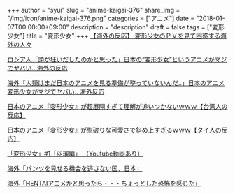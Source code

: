 +++
author = "syui"
slug = "anime-kaigai-376"
share_img = "/img/icon/anime-kaigai-376.png"
categories = ["アニメ"]
date = "2018-01-07T00:00:00+09:00"
description = "description"
draft = false
tags = ["変形少女"]
title = "変形少女"
+++
<a href="http://animekaigai.blogspot.com/2017/03/blog-post_49.html" rel="nofollow" target="_blank" title="【海外の反応】 変形少女のＰＶを見て困惑する海外の人々">【海外の反応】 変形少女のＰＶを見て困惑する海外の人々</a>

<a href="http://blog.livedoor.jp/sekaiminzoku/archives/50270555.html" rel="nofollow" target="_blank" title=" ロシア人「頭が狂いだしたのかと思った」日本の“変形少女”というアニメがマジでヤバい‥ 海外の反応"> ロシア人「頭が狂いだしたのかと思った」日本の“変形少女”というアニメがマジでヤバい‥ 海外の反応</a>

<a href="http://blog.livedoor.jp/sekaiminzoku/archives/50727526.html" rel="nofollow" target="_blank" title=" 海外「人類はまだ日本のアニメを見る準備が整っていないんだ‥」日本のアニメ変形少女がマジでヤバい‥ 海外反応"> 海外「人類はまだ日本のアニメを見る準備が整っていないんだ‥」日本のアニメ変形少女がマジでヤバい‥ 海外反応</a>

<a href="http://kaola.jp/2017/04/08/443474/" rel="nofollow" target="_blank" title="日本のアニメ『変形少女』が超展開すぎて理解が追いつかないｗｗｗ【台湾人の反応】">日本のアニメ『変形少女』が超展開すぎて理解が追いつかないｗｗｗ【台湾人の反応】</a>

<a href="http://thailog.net/2017/07/21/346782/" rel="nofollow" target="_blank" title=" 日本のアニメ『変形少女』が型破りな可愛さで斜め上すぎるｗｗｗ【タイ人の反応】"> 日本のアニメ『変形少女』が型破りな可愛さで斜め上すぎるｗｗｗ【タイ人の反応】</a>

<a href="http://www.anihon.com/entry/2017/03/31/182000" rel="nofollow" target="_blank" title="「変形少女」#1「羽瑠編」 （Youtube動画あり）">「変形少女」#1「羽瑠編」 （Youtube動画あり）</a>

<a href="http://world-action.net/archives/63074" rel="nofollow" target="_blank" title="海外「パンツを見せる機会を逃さない国、日本」">海外「パンツを見せる機会を逃さない国、日本」</a>


<a href="http://world-action.net/archives/69761" rel="nofollow" target="_blank" title="海外「HENTAIアニメかと思ったら・・・ちょっとした恐怖を感じた」">海外「HENTAIアニメかと思ったら・・・ちょっとした恐怖を感じた」</a>

